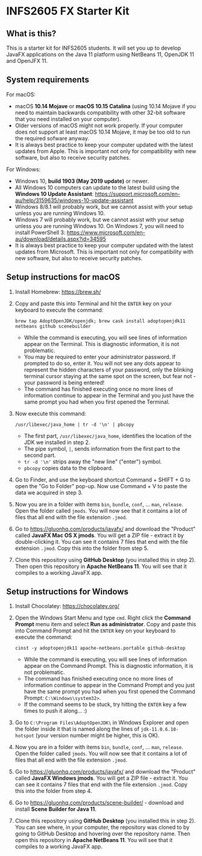 # INFS2605 FX Starter Kit

## What is this?
This is a starter kit for INFS2605 students. It will set you up to develop JavaFX applications on the Java 11 platform using NetBeans 11, OpenJDK 11 and OpenJFX 11.

## System requirements
For macOS:
- macOS **10.14 Mojave** or **macOS 10.15 Catalina** (using 10.14 Mojave if you need to maintain backwards compatibility with other 32-bit software that you need installed on your computer).
- Older versions of macOS might not work properly. If your computer does not support at least macOS 10.14 Mojave, it may be too old to run the required sofware anyway.
- It is always best practice to keep your computer updated with the latest updates from Apple. This is important not only for compatibility with new software, but also to receive security patches.

For Windows:
- Windows 10, **build 1903 (May 2019 update)** or newer.
- All Windows 10 computers can update to the latest build using the **Windows 10 Update Assistant**: https://support.microsoft.com/en-au/help/3159635/windows-10-update-assistant
- Windows 8/8.1 will probably work, but we cannot assist with your setup unless you are running Windows 10.
- Windows 7 will probably work, but we cannot assist with your setup unless you are running Windows 10. On Windows 7, you will need to install PowerShell 3: https://www.microsoft.com/en-au/download/details.aspx?id=34595
- It is always best practice to keep your computer updated with the latest updates from Microsoft. This is important not only for compatibility with new software, but also to receive security patches.

## Setup instructions for macOS
1. Install Homebrew: https://brew.sh/
2. Copy and paste this into Terminal and hit the `ENTER` key on your keyboard to execute the command:
    ```
    brew tap AdoptOpenJDK/openjdk; brew cask install adoptopenjdk11 netbeans github scenebuilder
    ```
    - While the command is executing, you will see lines of information appear on the Terminal. This is diagnostic information, it is not problematic.
    - You may be required to enter your administrator password. If prompted to do so, enter it. You will not see any dots appear to represent the hidden characters of your password, only the blinking terminal cursor staying at the same spot on the screen, but fear not - your password is being entered!
    - The command has finished executing once no more lines of information continue to appear in the Terminal and you just have the same prompt you had when you first opened the Terminal.
    
    
3. Now execute this command:
    ```
    /usr/libexec/java_home | tr -d '\n' | pbcopy
    ```
    - The first part, `/usr/libexec/java_home`, identifies the location of the JDK we installed in step 2.
    - The pipe symbol, `|`, sends information from the first part to the second part.
    - `tr -d '\n'` strips away the "new line" ("enter") symbol.
    - `pbcopy` copies data to the clipboard.

4. Go to Finder, and use the keyboard shortcut Command + SHIFT + G to open the "Go to Folder" pop-up. Now use Command + V to paste the data we acquired in step 3.

5. Now you are in a folder with items `bin`, `bundle`, `conf`, ... `man`, `release`. Open the folder called `jmods`. You will now see that it contains a lot of files that all end with the file extension `.jmod`.

6. Go to https://gluonhq.com/products/javafx/ and download the "Product" called **JavaFX Mac OS X jmods**. You will get a ZIP file - extract it by double-clicking it. You can see it contains 7 files that end with the file extension `.jmod`. Copy this into the folder from step 5.

7. Clone this repository using **GitHub Desktop** (you installed this in step 2). Then open this repository in **Apache NetBeans 11**. You will see that it compiles to a working JavaFX app.


## Setup instructions for Windows
1. Install Chocolatey: https://chocolatey.org/
2. Open the Windows Start Menu and type `cmd`. Right click the **Command Prompt** menu item and select **Run as administrator**. Copy and paste this into Command Prompt and hit the `ENTER` key on your keyboard to execute the command:
    ```
    cinst -y adoptopenjdk11 apache-netbeans.portable github-desktop
    ```
    - While the command is executing, you will see lines of information appear on the Command Prompt. This is diagnostic information, it is not problematic.
    - The command has finished executing once no more lines of information continue to appear in the Command Prompt and you just have the same prompt you had when you first opened the Command Prompt: `C:\Windows\system32>`.
    - If the command seems to be stuck, try hitting the `ENTER` key a few times to push it along... :)

3. Go to `C:\Program Files\AdoptOpenJDK\` in Windows Explorer and open the folder inside it that is named along the lines of `jdk-11.0.6.10-hotspot` (your version number might be higher, this is OK).

4. Now you are in a folder with items `bin`, `bundle`, `conf`, ... `man`, `release`. Open the folder called `jmods`. You will now see that it contains a lot of files that all end with the file extension `.jmod`.

5. Go to https://gluonhq.com/products/javafx/ and download the "Product" called **JavaFX Windows jmods**. You will get a ZIP file - extract it. You can see it contains 7 files that end with the file extension `.jmod`. Copy this into the folder from step 4.

6. Go to https://gluonhq.com/products/scene-builder/ - download and install **Scene Builder for Java 11**.

7. Clone this repository using **GitHub Desktop** (you installed this in step 2). You can see where, in your computer, the repository was cloned to by going to GitHub Desktop and hovering over the repository name. Then open this repository in **Apache NetBeans 11**. You will see that it compiles to a working JavaFX app.
